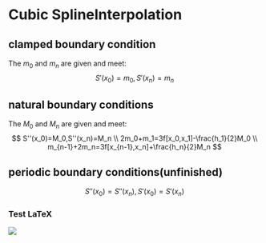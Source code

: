 # Cubic SplineInterpolation

## clamped boundary condition

The $m_0$ and $m_n​$ are given and meet:
$$
S'(x_0)=m_0, S'(x_n)=m_n
$$

## natural boundary conditions

The $M_0$ and $M_n​$ are given and meet:
$$
S''(x_0)=M_0,S''(x_n)=M_n \\
2m_0+m_1=3f[x_0,x_1]-\frac{h_1}{2}M_0 \\
m_{n-1}+2m_n=3f[x_{n-1},x_n]+\frac{h_n}{2}M_n
$$

## periodic boundary conditions(unfinished)

$$
S''(x_0)=S''(x_n),S'(x_0)=S'(x_n)
$$

### Test LaTeX
<img src="https://latex.codecogs.com/png.latex?\dpi{150}&space;S'(x_0)=m_0,&space;S'(x_n)=m_n"/>